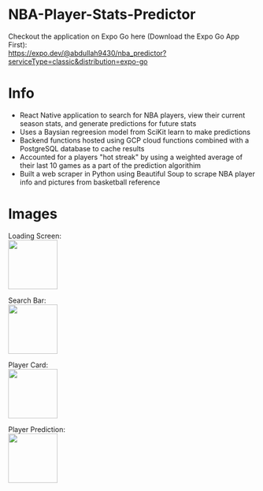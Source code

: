 # NBA-Player-Stats-Predictor

Checkout the application on Expo Go here (Download the Expo Go App First): <br />
https://expo.dev/@abdullah9430/nba_predictor?serviceType=classic&distribution=expo-go

# Info

- React Native application to search for NBA players, view their current season stats, and generate predictions for future stats
- Uses a Baysian regreesion model from SciKit learn to make predictions
- Backend functions hosted using GCP cloud functions combined with a PostgreSQL database to cache results
- Accounted for a players "hot streak" by using a weighted average of their last 10 games as a part of the prediction algorithim
- Built a web scraper in Python using Beautiful Soup to scrape NBA player info and pictures from basketball reference

# Images

Loading Screen: <br />
<img src="https://user-images.githubusercontent.com/72326930/235766929-5e2372d3-65d5-44bc-b98c-82d71e8584b5.png" width="100" /> 

Search Bar: <br />
<img src="https://user-images.githubusercontent.com/72326930/235767244-b9480a25-b31a-4815-a3f3-d70ee34f6f8f.png" width="100" /> 

Player Card: <br />
<img src="https://user-images.githubusercontent.com/72326930/235767375-d13648c6-fe17-4e39-943b-8f9885ef36ad.png" width="100" /> 

Player Prediction: <br />
<img src="https://user-images.githubusercontent.com/72326930/235767451-6d9ab061-83f1-4e17-bd68-971400fdf823.png" width="100" /> 


